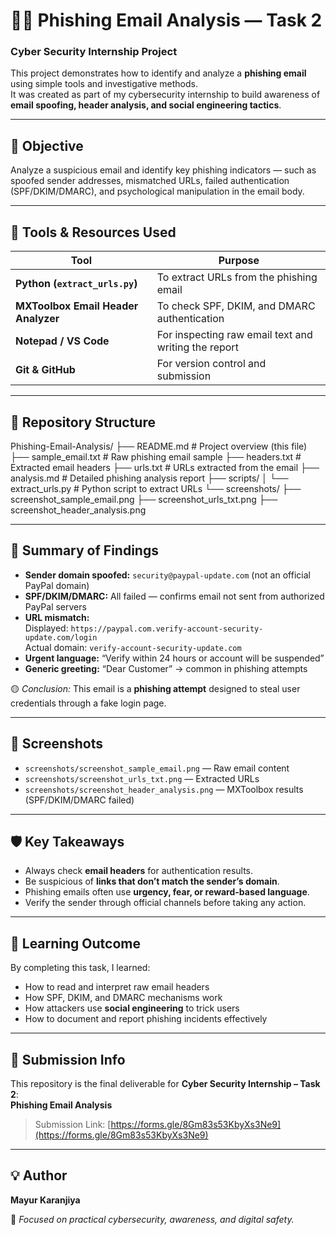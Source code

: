
# 🕵️‍♀️ Phishing Email Analysis — Task 2  
### Cyber Security Internship Project  

This project demonstrates how to identify and analyze a **phishing email** using simple tools and investigative methods.  
It was created as part of my cybersecurity internship to build awareness of **email spoofing, header analysis, and social engineering tactics**.

---

## 🎯 Objective
Analyze a suspicious email and identify key phishing indicators — such as spoofed sender addresses, mismatched URLs, failed authentication (SPF/DKIM/DMARC), and psychological manipulation in the email body.

---

## 🧰 Tools & Resources Used
| Tool | Purpose |
|------|----------|
| **Python (`extract_urls.py`)** | To extract URLs from the phishing email |
| **MXToolbox Email Header Analyzer** | To check SPF, DKIM, and DMARC authentication |
| **Notepad / VS Code** | For inspecting raw email text and writing the report |
| **Git & GitHub** | For version control and submission |

---

## 📂 Repository Structure
Phishing-Email-Analysis/
├── README.md # Project overview (this file)
├── sample_email.txt # Raw phishing email sample
├── headers.txt # Extracted email headers
├── urls.txt # URLs extracted from the email
├── analysis.md # Detailed phishing analysis report
├── scripts/
│ └── extract_urls.py # Python script to extract URLs
└── screenshots/
├── screenshot_sample_email.png
├── screenshot_urls_txt.png
├── screenshot_header_analysis.png


---

## 🧠 Summary of Findings
- **Sender domain spoofed:** `security@paypal-update.com` (not an official PayPal domain)  
- **SPF/DKIM/DMARC:** All failed — confirms email not sent from authorized PayPal servers  
- **URL mismatch:**  
  Displayed: `https://paypal.com.verify-account-security-update.com/login`  
  Actual domain: `verify-account-security-update.com`  
- **Urgent language:** “Verify within 24 hours or account will be suspended”  
- **Generic greeting:** “Dear Customer” → common in phishing attempts  

🟡 *Conclusion:* This email is a **phishing attempt** designed to steal user credentials through a fake login page.

---

## 📸 Screenshots
- `screenshots/screenshot_sample_email.png` — Raw email content  
- `screenshots/screenshot_urls_txt.png` — Extracted URLs  
- `screenshots/screenshot_header_analysis.png` — MXToolbox results (SPF/DKIM/DMARC failed)

---

## 🛡️ Key Takeaways
- Always check **email headers** for authentication results.  
- Be suspicious of **links that don’t match the sender’s domain**.  
- Phishing emails often use **urgency, fear, or reward-based language**.  
- Verify the sender through official channels before taking any action.

---

## 🧩 Learning Outcome
By completing this task, I learned:
- How to read and interpret raw email headers  
- How SPF, DKIM, and DMARC mechanisms work  
- How attackers use **social engineering** to trick users  
- How to document and report phishing incidents effectively  

---

## 📝 Submission Info
This repository is the final deliverable for **Cyber Security Internship – Task 2**:  
**Phishing Email Analysis**  
> Submission Link: [https://forms.gle/8Gm83s53KbyXs3Ne9](https://forms.gle/8Gm83s53KbyXs3Ne9)

---

## 💡 Author
**Mayur Karanjiya**  

📧 *Focused on practical cybersecurity, awareness, and digital safety.*

